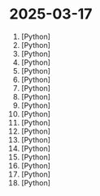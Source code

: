 # 2025-03-17

1. [](https://github.comundefined "跨平台的 B 站视频下载工具，支持 Windows、Linux、macOS 三平台，下载 B 站视频/番剧/电影/纪录片等资源。") [Python]
2. [](https://github.comundefined "TikTok 发布/喜欢/合辑/直播/视频/图集/音乐；抖音发布/喜欢/收藏/收藏夹/视频/图集/实况/直播/音乐/合集/评论/账号/搜索/热榜数据采集工具") [Python]
3. [](https://github.comundefined "😎丰富生态、🧩支持扩展、🦄多模态 - 大模型原生即时通信机器人平台 | 适配 QQ / 微信（企业微信、个人微信）/ 飞书 / 钉钉 / Discord / Telegram 等消息平台 | 支持 ChatGPT、DeepSeek、Dify、Claude、Gemini、xAI Grok、Ollama、LM Studio、阿里云百炼、火山方舟、SiliconFlow、Qwen、Moonshot、ChatGLM、SillyTraven 等 LLM 的机器人 / Agent | LLM-based instant messaging bots platform, supports Discord, Telegram, WeChat, Lark, DingTalk, QQ") [Python]
4. [](https://github.comundefined "分享 GitHub 上有趣、入门级的开源项目。Share interesting, entry-level open source projects on GitHub.") [Python]
5. [](https://github.comundefined "域名SSL证书监测平台、SSL证书申请自动续签。Domain and SSL Cert monitor System.") [Python]
6. [](https://github.comundefined "翻墙-科学上网、自由上网、免费科学上网、免费翻墙、fanqiang、油管youtube/视频下载、软件、VPN、一键翻墙浏览器，vps一键搭建翻墙服务器脚本/教程，免费shadowsocks/ss/ssr/v2ray/goflyway账号/节点，翻墙梯子，电脑、手机、iOS、安卓、windows、Mac、Linux、路由器翻墙、科学上网、youtube视频下载、youtube油管镜像/免翻墙网站、美区apple id共享账号、翻墙-科学上网-梯子") [Python]
7. [](https://github.comundefined "🚀「Douyin_TikTok_Download_API」是一个开箱即用的高性能异步抖音、快手、TikTok、Bilibili数据爬取工具，支持API调用，在线批量解析及下载。") [Python]
8. [](https://github.comundefined "用文本编辑器剪视频") [Python]
9. [](https://github.comundefined "30天掌握量化交易 (持续更新)") [Python]
10. [](https://github.comundefined "通达信数据读取的一个简便使用封装") [Python]
11. [](https://github.comundefined "文件快递柜-匿名口令分享文本，文件，像拿快递一样取文件（FileCodeBox - File Express Cabinet - Anonymous Passcode Sharing Text, Files, Like Taking Express Delivery for Files）") [Python]
12. [](https://github.comundefined "中文 NLP 预处理、解析工具包，准确、高效、易用 A Chinese NLP Preprocessing & Parsing Package www.jionlp.com") [Python]
13. [](https://github.comundefined "✨ 易上手的多平台 LLM 聊天机器人及开发框架 ✨ 平台支持 QQ、QQ频道、Telegram、微信、企微、飞书 | OpenAI、DeepSeek、Gemini、硅基流动、月之暗面、Ollama、OneAPI、Dify 等。附带 WebUI。") [Python]
14. [](https://github.comundefined "《动手学深度学习》：面向中文读者、能运行、可讨论。中英文版被70多个国家的500多所大学用于教学。") [Python]
15. [](https://github.comundefined "A股自动选股程序，实现了海龟交易法则、缠中说禅牛市买点，以及其他若干种技术形态") [Python]
16. [](https://github.comundefined "A proxy tool to bypass GFW.") [Python]
17. [](https://github.comundefined "📄 Awesome OCR multiple programing languages toolkits based on ONNXRuntime, OpenVINO, PaddlePaddle and PyTorch.") [Python]
18. [](https://github.comundefined "基于大模型搭建的聊天机器人，同时支持 微信公众号、企业微信应用、飞书、钉钉 等接入，可选择GPT3.5/GPT-4o/GPT-o1/ DeepSeek/Claude/文心一言/讯飞星火/通义千问/ Gemini/GLM-4/Claude/Kimi/LinkAI，能处理文本、语音和图片，访问操作系统和互联网，支持基于自有知识库进行定制企业智能客服。") [Python]
